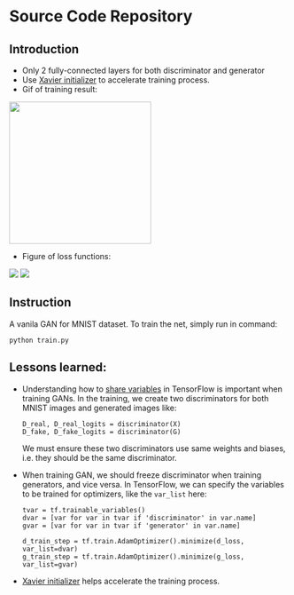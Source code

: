 # Source Code Repository
## Introduction
* Only 2 fully-connected layers for both discriminator and generator
* Use [Xavier initializer](http://proceedings.mlr.press/v9/glorot10a/glorot10a.pdf) to accelerate training process.
* Gif of training result:

<img src="https://github.com/TengdaHan/GAN-TensorFlow/blob/master/figure/2fc-mnist.gif" width="256px">

* Figure of loss functions:

![](https://github.com/TengdaHan/GAN-TensorFlow/blob/master/figure/2fc_mnist_dloss.JPG) ![](https://github.com/TengdaHan/GAN-TensorFlow/blob/master/figure/2fc_mnist_gloss.JPG)
## Instruction
A vanila GAN for MNIST dataset. To train the net, simply run in command:

```python train.py```
 
## Lessons learned:
* Understanding how to [share variables](https://www.tensorflow.org/programmers_guide/variable_scope) in TensorFlow is important when training GANs. In the training, we create two discriminators for both MNIST images and generated images like:
  ```
  D_real, D_real_logits = discriminator(X)
  D_fake, D_fake_logits = discriminator(G)
  ```
  We must ensure these two discriminators use same weights and biases, i.e. they should be the same discriminator.
  
* When training GAN, we should freeze discriminator when training generators, and vice versa. In TensorFlow, we can specify the variables to be trained for optimizers, like the ```var_list``` here:
  ```
  tvar = tf.trainable_variables()
  dvar = [var for var in tvar if 'discriminator' in var.name]
  gvar = [var for var in tvar if 'generator' in var.name]

  d_train_step = tf.train.AdamOptimizer().minimize(d_loss, var_list=dvar)
  g_train_step = tf.train.AdamOptimizer().minimize(g_loss, var_list=gvar)
  ```
  
* [Xavier initializer](http://proceedings.mlr.press/v9/glorot10a/glorot10a.pdf) helps accelerate the training process.
